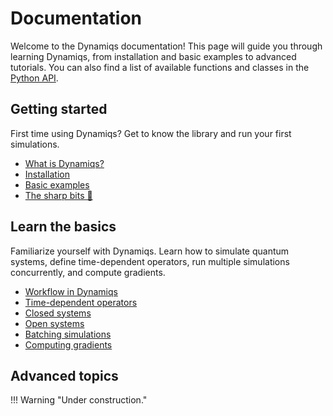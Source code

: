 # Documentation

Welcome to the Dynamiqs documentation! This page will guide you through learning Dynamiqs, from installation and basic examples to advanced tutorials. You can also find a list of available functions and classes in the [Python API](../python_api/index.md).

## Getting started

First time using Dynamiqs? Get to know the library and run your first simulations.

- [What is Dynamiqs?](getting_started/whatis.md)
- [Installation](getting_started/installation.md)
- [Basic examples](getting_started/examples.md)
- [The sharp bits 🔪](getting_started/sharp-bits.md)

## Learn the basics

Familiarize yourself with Dynamiqs. Learn how to simulate quantum systems, define time-dependent operators, run multiple simulations concurrently, and compute gradients.

- [Workflow in Dynamiqs](basics/workflow.md)
- [Time-dependent operators](basics/time-dependent-operators.md)
- [Closed systems](basics/closed-systems.md)
- [Open systems](basics/open-systems.md)
- [Batching simulations](basics/batching-simulations.md)
- [Computing gradients](basics/computing-gradients.md)

## Advanced topics

!!! Warning "Under construction."
